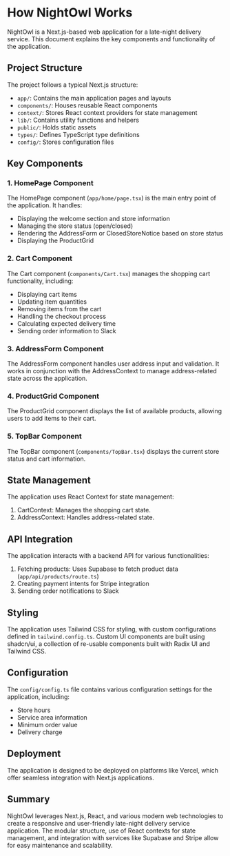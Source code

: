 # How NightOwl Works

NightOwl is a Next.js-based web application for a late-night delivery service. This document explains the key components and functionality of the application.

## Project Structure

The project follows a typical Next.js structure:

- `app/`: Contains the main application pages and layouts
- `components/`: Houses reusable React components
- `context/`: Stores React context providers for state management
- `lib/`: Contains utility functions and helpers
- `public/`: Holds static assets
- `types/`: Defines TypeScript type definitions
- `config/`: Stores configuration files

## Key Components

### 1. HomePage Component

The HomePage component (`app/home/page.tsx`) is the main entry point of the application. It handles:

- Displaying the welcome section and store information
- Managing the store status (open/closed)
- Rendering the AddressForm or ClosedStoreNotice based on store status
- Displaying the ProductGrid

### 2. Cart Component

The Cart component (`components/Cart.tsx`) manages the shopping cart functionality, including:

- Displaying cart items
- Updating item quantities
- Removing items from the cart
- Handling the checkout process
- Calculating expected delivery time
- Sending order information to Slack

### 3. AddressForm Component

The AddressForm component handles user address input and validation. It works in conjunction with the AddressContext to manage address-related state across the application.

### 4. ProductGrid Component

The ProductGrid component displays the list of available products, allowing users to add items to their cart.

### 5. TopBar Component

The TopBar component (`components/TopBar.tsx`) displays the current store status and cart information.

## State Management

The application uses React Context for state management:

1. CartContext: Manages the shopping cart state.
2. AddressContext: Handles address-related state.

## API Integration

The application interacts with a backend API for various functionalities:

1. Fetching products: Uses Supabase to fetch product data (`app/api/products/route.ts`)
2. Creating payment intents for Stripe integration
3. Sending order notifications to Slack

## Styling

The application uses Tailwind CSS for styling, with custom configurations defined in `tailwind.config.ts`. Custom UI components are built using shadcn/ui, a collection of re-usable components built with Radix UI and Tailwind CSS.

## Configuration

The `config/config.ts` file contains various configuration settings for the application, including:

- Store hours
- Service area information
- Minimum order value
- Delivery charge

## Deployment

The application is designed to be deployed on platforms like Vercel, which offer seamless integration with Next.js applications.

## Summary

NightOwl leverages Next.js, React, and various modern web technologies to create a responsive and user-friendly late-night delivery service application. The modular structure, use of React contexts for state management, and integration with services like Supabase and Stripe allow for easy maintenance and scalability.
